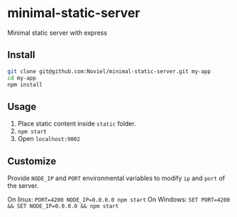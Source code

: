 # minimal-static-server
Minimal static server with express

## Install

```sh
git clone git@github.com:Noviel/minimal-static-server.git my-app
cd my-app
npm install
```

## Usage

1. Place static content inside `static` folder.
2. `npm start`
3. Open `localhost:9002`

## Customize

Provide `NODE_IP` and `PORT` environmental variables to modify `ip` and `port` of the server.

On linux: `PORT=4200 NODE_IP=0.0.0.0 npm start`
On Windows: `SET PORT=4200 && SET NODE_IP=0.0.0.0 && npm start`
